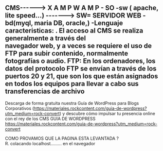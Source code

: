CMS------> X A  M P
           W A  M P
         - SO 
              -sw ( apache, lite speed...)  ------->  SW= SERVIDOR WEB
                   - bd(myql, maria DB, oracle,) 
                       -Lenguaje
caracteristicas: . El
acceso al CMS se realiza
generalmente a través del   
navegador web, y a veces
se requiere el uso de FTP
para subir contenido,
normalmente fotografías
o audio.
FTP: En los ordenadores, los datos del protocolo FTP se envían a través de los puertos 20 y 21,
que son los que están asignados en todos los equipos para llevar a cabo sus transferencias de archivo
-----------------------------------------------------------------------------------------------------
Descarga de forma gratuita nuestra Guía de WordPress para Blogs Corporativos
(https://materiales.rockcontent.com/guia-de-wordpress?utm_medium=rock-convert) y descubre
cómo impulsar tu presencia online con el rey de los CMS
GUIA DE WORDPRESS
https://materiales.rockcontent.com/guia-de-wordpress?utm_medium=rock-convert

COMO PROVAMOS QUE LA PAGINA ESTA  LEVANTADA ?  
R. colacando localhost......... en el navegador 
 

